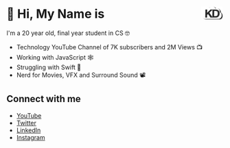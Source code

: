 # 👋 Hi, My Name is <img src="https://github.com/kdcloudy/kdcloudy/blob/master/unnamed.png?raw=true" width ="50" height= "30" style="float:right; margin-bottom: -10px">


I'm a 20 year old, final year student in CS 🤓
- Technology YouTube Channel of 7K subscribers and 2M Views 📺
- Working with JavaScript 🕸
- Struggling with Swift 📱
- Nerd for Movies, VFX and Surround Sound 📽



## Connect with me
- [YouTube](www.youtube.com/kdcloudy)
- [Twitter](www.twitter.com/kdcloudy)
- [LinkedIn](www.linkedin.com/in/kdcloudy)
- [Instagram](www.instagram.com/kdcloudy)
